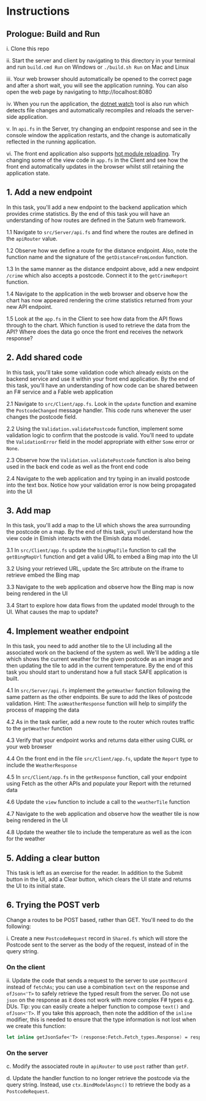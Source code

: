 # Instructions

## Prologue: Build and Run

i. Clone this repo

ii. Start the server and client by navigating to this directory in your terminal and run ```build.cmd Run``` on Windows or ```./build.sh Run``` on Mac and Linux

iii. Your web browser should automatically be opened to the correct page and after a short wait, you will see the application running. You can also open the web page by navigating to http://localhost:8080

iv. When you run the application, the [dotnet watch](https://docs.microsoft.com/en-us/aspnet/core/tutorials/dotnet-watch) tool is also run which detects file changes and automatically recompiles and reloads the server-side application.

v. In `api.fs` in the Server, try changing an endpoint response and see in the console window the application restarts, and the change is automatically reflected in the running application.

vi. The front end application also supports [hot module reloading](https://webpack.js.org/concepts/hot-module-replacement/). Try changing some of the view code in `app.fs` in the Client and see how the front end automatically updates in the browser whilst still retaining the application state.

## 1. Add a new endpoint

In this task, you'll add a new endpoint to the backend application which provides crime statistics. By the end of this task you will have an understanding of how routes are defined in the Saturn web framework.

1.1 Navigate to ```src/Server/api.fs``` and find where the routes are defined in the `apiRouter` value.

1.2 Observe how we define a route for the distance endpoint. Also, note the function name and the signature of the ```getDistanceFromLondon``` function.

1.3 In the same manner as the distance endpoint above, add a new endpoint ```/crime``` which also accepts a postcode. Connect it to the ```getCrimeReport``` function.

1.4 Navigate to the application in the web browser and observe how the chart has now appeared rendering the crime statistics returned from your new API endpoint.

1.5 Look at the `app.fs` in the Client to see how data from the API flows through to the chart. Which function is used to retrieve the data from the API? Where does the data go once the front end receives the network response?

## 2. Add shared code

In this task, you'll take some validation code which already exists on the backend service and use it within your front end application. By the end of this task, you'll have an understanding of how code can be shared between an F# service and a Fable web application

2.1 Navigate to ```src/Client/app.fs```. Look in the ```update``` function and examine the ```PostcodeChanged``` message handler. This code runs whenever the user changes the postcode field.

2.2 Using the ```Validation.validatePostcode``` function, implement some validation logic to confirm that the postcode is valid. You'll need to update the ```ValidationError``` field in the model appropriate with either ```Some``` error or ```None```.

2.3 Observe how the ```Validation.validatePostcode``` function is also being used in the back end code as well as the front end code

2.4 Navigate to the web application and try typing in an invalid postcode into the text box. Notice how your validation error is now being propagated into the UI

## 3. Add map

In this task, you'll add a map to the UI which shows the area surrounding the postcode on a map. By the end of this task, you'll understand how the view code in Elmish interacts with the Elmish data model.

3.1 In ```src/Client/app.fs``` update the ```bingMapTile``` function to call the ```getBingMapUrl``` function and get a valid URL to embed a Bing map into the UI

3.2 Using your retrieved URL, update the Src attribute on the iframe to retrieve embed the Bing map

3.3 Navigate to the web application and observe how the Bing map is now being rendered in the UI

3.4 Start to explore how data flows from the updated model through to the UI. What causes the map to update?

## 4. Implement weather endpoint

In this task, you need to add another tile to the UI including all the associated work on the backend of the system as well. We'll be adding a tile which shows the current weather for the given postcode as an image and then updating the tile to add in the current temperature. By the end of this task you should start to understand how a full stack SAFE application is built.

4.1 In ```src/Server/api.fs``` implement the ```getWeather``` function following the same pattern as the other endpoints. Be sure to add the likes of postcode validation. Hint: The ```asWeatherResponse``` function will help to simplify the process of mapping the data

4.2 As in the task earlier, add a new route to the router which routes traffic to the ```getWeather``` function

4.3 Verify that your endpoint works and returns data either using CURL or your web browser

4.4 On the front end in the file ```src/Client/app.fs```, update the ```Report``` type to include the ```WeatherResponse```

4.5 In ```src/Client/app.fs``` in the ```getResponse``` function, call your endpoint using Fetch as the other APIs and populate your Report with the returned data

4.6 Update the ```view``` function to include a call to the ```weatherTile``` function

4.7 Navigate to the web application and observe how the weather tile is now being rendered in the UI

4.8 Update the weather tile to include the temperature as well as the icon for the weather

## 5. Adding a clear button

This task is left as an exercise for the reader. In addition to the Submit button in the UI, add a Clear button, which clears the UI state and returns the UI to its initial state.

## 6. Trying the POST verb

Change a routes to be POST based, rather than GET. You'll need to do the following:

i. Create a new ```PostcodeRequest``` record in ```Shared.fs``` which will store the Postcode sent to the server as the body of the request, instead of in the query string.

### On the client
ii. Update the code that sends a request to the server to use ```postRecord``` instead of ```fetchAs```; you can use a combination ```text``` on the response and `ofJson<'T>` to safely retrieve the typed result from the server. Do not use ```json``` on the response as it does not work with more complex F# types e.g. DUs. Tip: you can easily create a helper function to compose ```text()``` and ```ofJson<'T>```. If you take this approach, then note the addition of the ``inline`` modifier, this is needed to ensure that the type information is not lost when we create this function:

```fsharp
let inline getJsonSafe<'T> (response:Fetch.Fetch_types.Response) = response.text() |> Promise.map ofJson<'T>
```


### On the server
c. Modify the associated route in ```apiRouter``` to use ```post``` rather than ```getF```.

d. Update the handler function to no longer retrieve the postcode via the query string. Instead, use ```ctx.BindModelAsync()``` to retrieve the body as a ```PostcodeRequest```.
